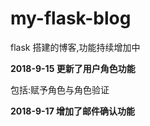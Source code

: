 # my-flask-blog
flask 搭建的博客,功能持续增加中

**2018-9-15 更新了用户角色功能**

包括:赋予角色与角色验证

**2018-9-17 增加了邮件确认功能**
